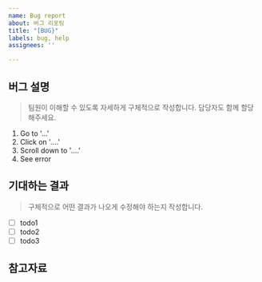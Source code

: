 ```yaml
---
name: Bug report
about: 버그 리포팅
title: "[BUG}"
labels: bug, help
assignees: ''

---
```


## 버그 설명
> 팀원이 이해할 수 있도록 자세하게 구체적으로 작성합니다. 담당자도 함께 할당해주세요.

1. Go to '...'
2. Click on '....'
3. Scroll down to '....'
4. See error

## 기대하는 결과
> 구체적으로 어떤 결과가 나오게 수정해야 하는지 작성합니다.

- [ ] todo1
- [ ] todo2
- [ ] todo3

## 참고자료
>
